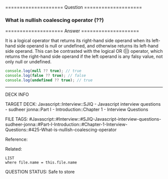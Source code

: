 ==================== Question ====================  

### What is nullish coalescing operator (??)  

==================== Answer ====================  

It is a logical operator that returns its right-hand side operand when its
left-hand side operand is null or undefined, and otherwise returns its left-hand
side operand. This can be contrasted with the logical OR (||) operator, which
returns the right-hand side operand if the left operand is any falsy value, not
only null or undefined.

```js
console.log(null ?? true); // true
console.log(false ?? true); // false
console.log(undefined ?? true); // true
```

---

DECK INFO

TARGET DECK: Javascript::Interview::SJIQ - Javascript interview questions -
sudheer jonna::Part I - Introduction::Chapter 1 - Interview Questions

FILE TAGS:
#Javascript::#Interview::#SJIQ-Javascript-interview-questions-sudheer-jonna::#Part-I-Introduction::#Chapter-1-Interview-Questions::#425-What-is-nullish-coalescing-operator

Reference:

Related:

```dataview
LIST
where file.name = this.file.name
```

QUESTION STATUS: Safe to store

